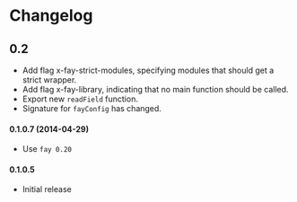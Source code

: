 # Changelog

## 0.2

* Add flag x-fay-strict-modules, specifying modules that should get a
  strict wrapper.
* Add flag x-fay-library, indicating that no main function should be
  called.
* Export new `readField` function.
* Signature for `fayConfig` has changed.

#### 0.1.0.7 (2014-04-29)

* Use `fay 0.20`

#### 0.1.0.5

* Initial release
